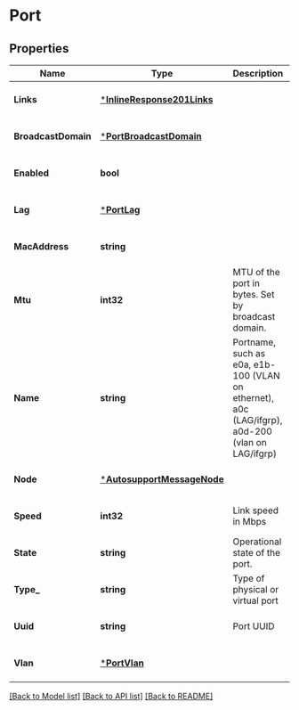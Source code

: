 # Port

## Properties
Name | Type | Description | Notes
------------ | ------------- | ------------- | -------------
**Links** | [***InlineResponse201Links**](inline_response_201__links.md) |  | [optional] [default to null]
**BroadcastDomain** | [***PortBroadcastDomain**](port_broadcast_domain.md) |  | [optional] [default to null]
**Enabled** | **bool** |  | [optional] [default to null]
**Lag** | [***PortLag**](port_lag.md) |  | [optional] [default to null]
**MacAddress** | **string** |  | [optional] [default to null]
**Mtu** | **int32** | MTU of the port in bytes. Set by broadcast domain. | [optional] [default to null]
**Name** | **string** | Portname, such as e0a, e1b-100 (VLAN on ethernet), a0c (LAG/ifgrp), a0d-200 (vlan on LAG/ifgrp) | [optional] [default to null]
**Node** | [***AutosupportMessageNode**](autosupport_message_node.md) |  | [optional] [default to null]
**Speed** | **int32** | Link speed in Mbps | [optional] [default to null]
**State** | **string** | Operational state of the port. | [optional] [default to null]
**Type_** | **string** | Type of physical or virtual port | [optional] [default to null]
**Uuid** | **string** | Port UUID | [optional] [default to null]
**Vlan** | [***PortVlan**](port_vlan.md) |  | [optional] [default to null]

[[Back to Model list]](../README.md#documentation-for-models) [[Back to API list]](../README.md#documentation-for-api-endpoints) [[Back to README]](../README.md)



